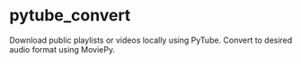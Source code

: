 # pytube_convert
Download public playlists or videos locally using PyTube. Convert to desired audio format using MoviePy.

